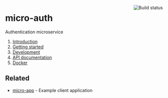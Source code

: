 <a href="https://travis-ci.org/vivekimsit/micro-auth"><img align="right" src="https://travis-ci.org/vivekimsit/micro-auth.svg?branch=master" alt="Build status" /></a>

# micro-auth
Authentication microservice

1. [Introduction](./docs/00_introduction.md)
2. [Getting started](./docs/01_getting_started.md)
3. [Development](./docs/02_development.md)
4. [API documentation](./docs/03_api_docs.md)
5. [Docker](./docs/04_docker.md)

## Related

- [micro-app](https://github.com/vivekimsit/micro-app) - Example client application
